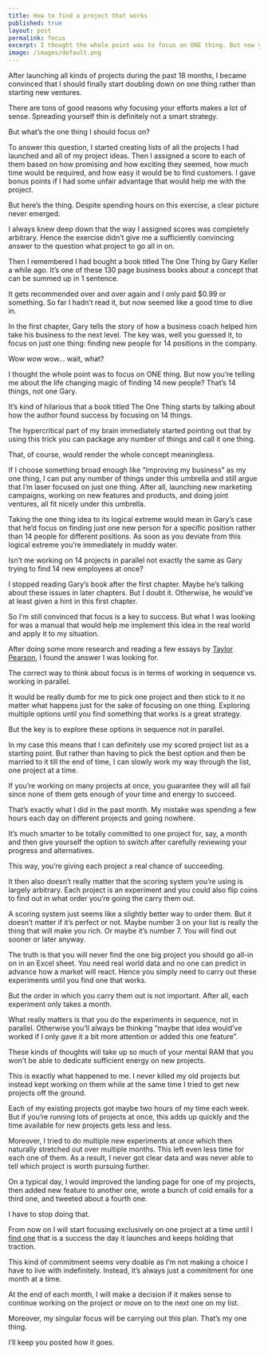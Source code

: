```yaml
---
title: How to find a project that works
published: true
layout: post
permalink: focus
excerpt: I thought the whole point was to focus on ONE thing. But now you’re telling me about the life changing magic of finding 14 new people? That’s 14 things, not one Gary.
image: /images/default.png
---
```


After launching all kinds of projects during the past 18 months, I became convinced that I should finally start doubling down on one thing rather than starting new ventures. 

There are tons of good reasons why focusing your efforts makes a lot of sense. Spreading yourself thin is definitely not a smart strategy.

But what’s the one thing I should focus on?

To answer this question, I started creating lists of all the projects I had launched and all of my project ideas. Then I assigned a score to each of them based on how promising and how exciting they seemed, how much time would be required, and how easy it would be to find customers. I gave bonus points if I had some unfair advantage that would help me with the project. 

But here’s the thing. Despite spending hours on this exercise, a clear picture never emerged. 

I always knew deep down that the way I assigned scores was completely arbitrary. Hence the exercise didn’t give me a sufficiently convincing answer to the question what project to go all in on. 

Then I remembered I had bought a book titled The One Thing by Gary Keller a while ago. It’s one of these 130 page business books about a concept that can be summed up in 1 sentence.

It gets recommended over and over again and I only paid $0.99 or something. So far I hadn’t read it, but now seemed like a good time to dive in. 

In the first chapter, Gary tells the story of how a business coach helped him take his business to the next level. The key was, well you guessed it, to focus on just one thing: finding new people for 14 positions in the company. 

Wow wow wow... wait, what?

I thought the whole point was to focus on ONE thing. But now you’re telling me about the life changing magic of finding 14 new people? That’s 14 things, not one Gary.

It’s kind of hilarious that a book titled The One Thing starts by talking about how the author found success by focusing on 14 things.

The hypercritical part of my brain immediately started pointing out that by using this trick you can package any number of things and call it one thing. 

That, of course, would render the whole concept meaningless. 

If I choose something broad enough like “improving my business” as my one thing, I can put any number of things under this umbrella and still argue that I’m laser focused on just one thing.  After all, launching new marketing campaigns, working on new features and products, and doing joint ventures, all fit nicely under this umbrella. 

Taking the one thing idea to its logical extreme would mean in Gary’s case that he’d focus on finding just one new person for a specific position rather than 14 people for different positions. As soon as you deviate from this logical extreme you’re immediately in muddy water.

Isn’t me working on 14 projects in parallel not exactly the same as Gary trying to find 14 new employees at once?

I stopped reading Gary’s book after the first chapter. Maybe he’s talking about these issues in later chapters.  But I doubt it. Otherwise, he would’ve at least given a hint in this first chapter.  

So I’m still convinced that focus is a key to success. But what I was looking for was a manual that would help me implement this idea in the real world and apply it to my situation. 

After doing some more research and reading a few essays by [Taylor Pearson](https://taylorpearson.me), I found the answer I was looking for.

The correct way to think about focus is in terms of working in sequence vs. working in parallel. 

It would be really dumb for me to pick one project and then stick to it no matter what happens just for the sake of focusing on one thing. Exploring multiple options until you find something that works is a great strategy. 

But the key is to explore these options in sequence not in parallel. 

In my case this means that I can definitely use my scored project list as a starting point. But rather than having to pick the best option and then be married to it till the end of time, I can slowly work my way through the list, one project at a time. 

If you’re working on many projects at once, you guarantee they will all fail since none of them gets enough of your time and energy to succeed.

That’s exactly what I did in the past month. My mistake was spending a few hours each day on different projects and going nowhere. 

It’s much smarter to be totally committed to one project for, say, a month and then give yourself the option to switch after carefully reviewing your progress and alternatives. 

This way, you’re giving each project a real chance of succeeding.

It then also doesn’t really matter that the scoring system you’re using is largely arbitrary. Each project is an experiment and you could also flip coins to find out in what order you’re going the carry them out. 

A scoring system just seems like a slightly better way to order them. But it doesn’t matter if it’s perfect or not. Maybe number 3 on your list is really the thing that will make you rich. Or maybe it’s number 7. You will find out sooner or later anyway.

The truth is that you will never find the one big project you should go all-in on in an Excel sheet. You need real world data and no one can predict in advance how a market will react. Hence you simply need to carry out these experiments until you find one that works. 

But the order in which you carry them out is not important. After all, each experiment only takes a month.

What really matters is that you do the experiments in sequence, not in parallel. Otherwise you’ll always be thinking “maybe that idea would’ve worked if I only gave it a bit more attention or added this one feature”. 

These kinds of thoughts will take up so much of your mental RAM that you won’t be able to dedicate sufficient energy on new projects. 

This is exactly what happened to me. I never killed my old projects but instead kept working on them while at the same time I tried to get new projects off the ground. 

Each of my existing projects got maybe two hours of my time each week. But if you’re running lots of projects at once, this adds up quickly and the time available for new projects gets less and less. 

Moreover, I tried to do multiple new experiments at once which then naturally stretched out over multiple months. This left even less time for each one of them. As a result, I never got clear data and was never able to tell which project is worth pursuing further. 

On a typical day, I would improved the landing page for one of my projects, then added new feature to another one, wrote a bunch of cold emails for a third one, and tweeted about a fourth one. 

I have to stop doing that. 

From now on I will start focusing exclusively on one project at a time until I [find one](https://twitter.com/dannypostmaa/status/1503651781426888706) that is a success the day it launches and keeps holding that traction. 

This kind of commitment seems very doable as I’m not making a choice I have to live with indefinitely. Instead, it’s always just a commitment for one month at a time. 

At the end of each month, I will make a decision if it makes sense to continue working on the project or move on to the next one on my list. 

Moreover, my singular focus will be carrying out this plan. That’s my one thing.

I’ll keep you posted how it goes.